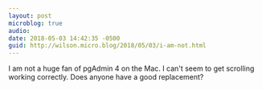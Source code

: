 ```yaml
---
layout: post
microblog: true
audio: 
date: 2018-05-03 14:42:35 -0500
guid: http://wilson.micro.blog/2018/05/03/i-am-not.html
---
```

I am not a huge fan of pgAdmin 4 on the Mac. I can't seem to get scrolling working correctly. Does anyone have a good replacement?
